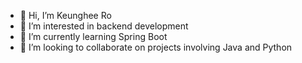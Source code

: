 - 👋 Hi, I’m Keunghee Ro
- 👀 I’m interested in backend development
- 🌱 I’m currently learning Spring Boot
- 💞️ I’m looking to collaborate on projects involving Java and Python
